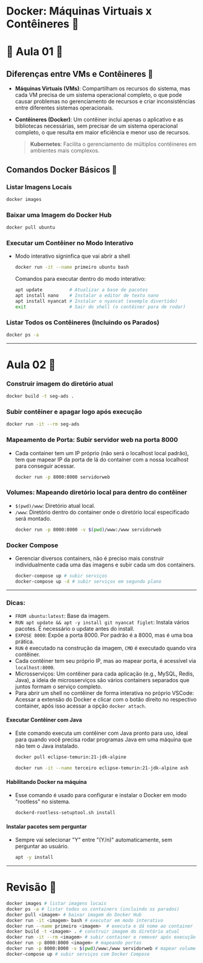 # Docker: Máquinas Virtuais x Contêineres 🍓

# 🍓 Aula 01 🍓
## Diferenças entre VMs e Contêineres 🌱 

- **Máquinas Virtuais (VMs)**: Compartilham os recursos do sistema, mas cada VM precisa de um sistema operacional completo, o que pode causar problemas no gerenciamento de recursos e criar inconsistências entre diferentes sistemas operacionais.
  
- **Contêineres (Docker)**: Um contêiner inclui apenas o aplicativo e as bibliotecas necessárias, sem precisar de um sistema operacional completo, o que resulta em maior eficiência e menor uso de recursos.

    >**Kubernetes**: Facilita o gerenciamento de múltiplos contêineres em ambientes mais complexos.

## Comandos Docker Básicos 🌱 

### Listar Imagens Locais
```bash
docker images
```

### Baixar uma Imagem do Docker Hub
```bash
docker pull ubuntu
```

### Executar um Contêiner no Modo Interativo
- Modo interativo signinfica que vai abrir a shell
    ```bash
    docker run -it --name primeiro ubuntu bash
    ```

    Comandos para executar dentro do modo interativo:
    ```bash
    apt update          # Atualizar a base de pacotes
    apt install nano    # Instalar o editor de texto nano
    apt install nyancat # Instalar o nyancat (exemplo divertido)
    exit                # Sair do shell (o contêiner para de rodar)
    ```

### Listar Todos os Contêineres (Incluindo os Parados)
```bash
docker ps -a
```




---

# Aula 02 🍓

### Construir imagem do diretório atual
```bash
docker build -t seg-ads .
```

### Subir contêiner e apagar logo após execução
```bash
docker run -it --rm seg-ads
```

### Mapeamento de Porta: Subir servidor web na porta 8000
- Cada container tem um IP próprio (não será o localhost local padrão), tem que mapear IP da porta de lá do container com a nossa localhost para conseguir acessar.
    ```bash
    docker run -p 8000:8000 servidorweb
    ```

### Volumes: Mapeando diretório local para dentro do contêiner
- `$(pwd)/www`: Diretório atual local.
- `/www`: Diretório dentro do container onde o diretório local especificado será montado.
    ```bash
    docker run -p 8000:8000 -v $(pwd)/www:/www servidorweb
    ```

### Docker Compose
- Gerenciar diversos containers, não é preciso mais construir individualmente cada uma das imagens e subir cada um dos containers.
    ```bash
    docker-compose up # subir serviços
    docker-compose up -d # subir serviços em segundo plano
    ```

---

### Dicas:
- `FROM ubuntu:latest`: Base da imagem.
- `RUN apt update && apt -y install git nyancat figlet`: Instala vários pacotes. É necessário o update antes do install.
- `EXPOSE 8000`: Expõe a porta 8000. Por padrão é a 8000, mas é uma boa prática.
- `RUN` é executado na construção da imagem, `CMD` é executado quando vira contêiner.
- Cada contêiner tem seu próprio IP, mas ao mapear porta, é acessível via `localhost:8000`.
- Microsserviços: Um contêiner para cada aplicação (e.g., MySQL, Redis, Java), a ideia de microsserviços são vários containers separados que juntos formam o serviço completo.
- Para abrir um shell no contêiner de forma interativa no próprio VSCode: Acessar a extensão do Docker e clicar com o botão direito no respectivo container, após isso acessar a opção `docker attach`.


#### Executar Contêiner com Java  
- Este comando executa um contêiner com Java pronto para uso, ideal para quando você precisa rodar programas Java em uma máquina que não tem o Java instalado.
    ```bash
    docker pull eclipse-temurin:21-jdk-alpine
    ```

    ```bash
    docker run -it --name terceiro eclipse-temurin:21-jdk-alpine ash
    ```

#### Habilitando Docker na máquina 
- Esse comando é usado para configurar e instalar o Docker em modo "rootless" no sistema. 
    ```bash
    dockerd-rootless-setuptool.sh install
    ```

#### Instalar pacotes sem perguntar
- Sempre vai selecionar "Y" entre "(Y/n)" automaticamente, sem perguntar ao usuário.
    ```bash
    apt -y install
    ```
---

# Revisão 🍓

```bash
docker images # listar imagens locais
docker ps -a # listar todos os containers (incluindo os parados)
docker pull <imagem> # baixar imagem do Docker Hub
docker run -it <imagem> bash # executar em modo interativo
docker run --name primeiro <imagem>  # executa e dá nome ao container
docker build -t <imagem> . # construir imagem do diretório atual
docker run -it --rm <imagem> # subir container e remover após execução
docker run -p 8000:8000 <imagem> # mapeando portas
docker run -p 8000:8000 -v $(pwd)/www:/www servidorweb # mapear volume local para dentro do container
docker-compose up # subir serviços com Docker Compose
``` 
